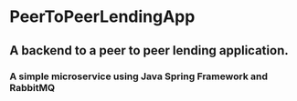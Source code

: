 # PeerToPeerLendingApp
## A backend to a peer to peer lending application.
### A simple microservice using Java Spring Framework and RabbitMQ

